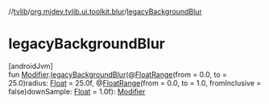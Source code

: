 //[tvlib](../../index.md)/[org.mjdev.tvlib.ui.toolkit.blur](index.md)/[legacyBackgroundBlur](legacy-background-blur.md)

# legacyBackgroundBlur

[androidJvm]\
fun [Modifier](https://developer.android.com/reference/kotlin/androidx/compose/ui/Modifier.html).[legacyBackgroundBlur](legacy-background-blur.md)(@[FloatRange](https://developer.android.com/reference/kotlin/androidx/annotation/FloatRange.html)(from = 0.0, to = 25.0)radius: [Float](https://kotlinlang.org/api/latest/jvm/stdlib/kotlin/-float/index.html) = 25.0f, @[FloatRange](https://developer.android.com/reference/kotlin/androidx/annotation/FloatRange.html)(from = 0.0, to = 1.0, fromInclusive = false)downSample: [Float](https://kotlinlang.org/api/latest/jvm/stdlib/kotlin/-float/index.html) = 1.0f): [Modifier](https://developer.android.com/reference/kotlin/androidx/compose/ui/Modifier.html)
